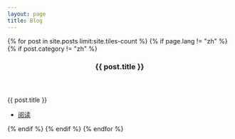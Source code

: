 ```yaml
---
layout: page
title: Blog
---
```


<!-- Main -->
<div id="main">

<section id="two" class="spotlights">
	{% for post in site.posts limit:site.tiles-count %}
        {% if page.lang != "zh" %}
            {% if post.category != "zh" %}
                <section>
            		<a href="{{ site.baseurl }}{{ post.image }}" class="image">
            			<img src="{{ site.baseurl }}{{ post.image }}" alt="" data-position="center center" />
            		</a>
            		<div class="content">
            			<div class="inner">
            				<header class="major">
            					<h3>{{ post.title }}</h3>
            				</header>
            				<p>{{ post.title }}</p>
            				<ul class="actions">
            					<li><a href="{{ site.baseurl }}{{ post.url }}" class="button">阅读</a></li>
            				</ul>
            			</div>
            		</div>
            	</section>
            {% endif %}
        {% endif %}
	{% endfor %}
</section>

</div>
